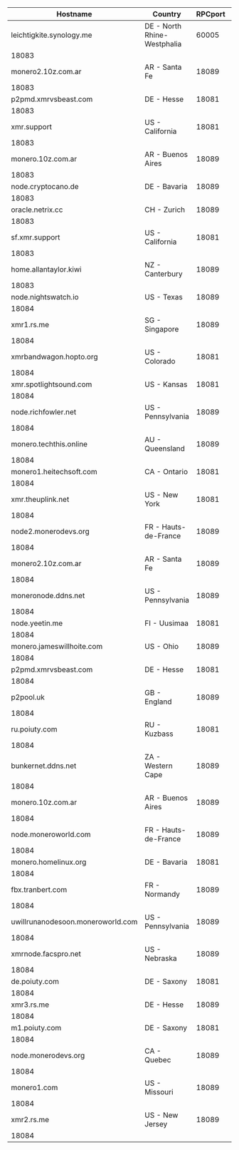Hostname | Country | RPCport | P2Pport
--- | --- | --- | ---
leichtigkite.synology.me | DE - North Rhine-Westphalia | 60005
 | 18083
monero2.10z.com.ar | AR - Santa Fe | 18089
 | 18083
p2pmd.xmrvsbeast.com | DE - Hesse | 18081
 | 18083
xmr.support | US - California | 18081
 | 18083
monero.10z.com.ar | AR - Buenos Aires | 18089
 | 18083
node.cryptocano.de | DE - Bavaria | 18089
 | 18083
oracle.netrix.cc | CH - Zurich | 18089
 | 18083
sf.xmr.support | US - California | 18081
 | 18083
home.allantaylor.kiwi | NZ - Canterbury | 18089
 | 18083
node.nightswatch.io | US - Texas | 18089
 | 18084
xmr1.rs.me | SG - Singapore | 18089
 | 18084
xmrbandwagon.hopto.org | US - Colorado | 18081
 | 18084
xmr.spotlightsound.com | US - Kansas | 18081
 | 18084
node.richfowler.net | US - Pennsylvania | 18089
 | 18084
monero.techthis.online | AU - Queensland | 18089
 | 18084
monero1.heitechsoft.com | CA - Ontario | 18081
 | 18084
xmr.theuplink.net | US - New York | 18081
 | 18084
node2.monerodevs.org | FR - Hauts-de-France | 18089
 | 18084
monero2.10z.com.ar | AR - Santa Fe | 18089
 | 18084
moneronode.ddns.net | US - Pennsylvania | 18089
 | 18084
node.yeetin.me | FI - Uusimaa | 18081
 | 18084
monero.jameswillhoite.com | US - Ohio | 18089
 | 18084
p2pmd.xmrvsbeast.com | DE - Hesse | 18081
 | 18084
p2pool.uk | GB - England | 18089
 | 18084
ru.poiuty.com | RU - Kuzbass | 18081
 | 18084
bunkernet.ddns.net | ZA - Western Cape | 18089
 | 18084
monero.10z.com.ar | AR - Buenos Aires | 18089
 | 18084
node.moneroworld.com | FR - Hauts-de-France | 18089
 | 18084
monero.homelinux.org | DE - Bavaria | 18081
 | 18084
fbx.tranbert.com | FR - Normandy | 18089
 | 18084
uwillrunanodesoon.moneroworld.com | US - Pennsylvania | 18089
 | 18084
xmrnode.facspro.net | US - Nebraska | 18089
 | 18084
de.poiuty.com | DE - Saxony | 18081
 | 18084
xmr3.rs.me | DE - Hesse | 18089
 | 18084
m1.poiuty.com | DE - Saxony | 18081
 | 18084
node.monerodevs.org | CA - Quebec | 18089
 | 18084
monero1.com | US - Missouri | 18089
 | 18084
xmr2.rs.me | US - New Jersey | 18089
 | 18084
